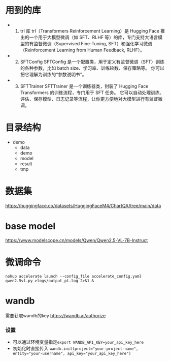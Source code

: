 # 用到的库
- 1. trl 库
trl（Transformers Reinforcement Learning）是 Hugging Face 推出的一个用于大模型微调（如 SFT、RLHF 等）的库，专门支持大语言模型的有监督微调（Supervised Fine-Tuning, SFT）和强化学习微调（Reinforcement Learning from Human Feedback, RLHF）。
- 2. SFTConfig
SFTConfig 是一个配置类，用于定义有监督微调（SFT）训练的各种参数，比如 batch size、学习率、训练轮数、保存策略等。
你可以把它理解为训练的“参数说明书”。
- 3. SFTTrainer
SFTTrainer 是一个训练器类，封装了 Hugging Face Transformers 的训练流程，专门用于 SFT 任务。
它可以自动处理训练、评估、保存模型、日志记录等流程，让你更方便地对大模型进行有监督微调。

# 目录结构
- demo
    - data
    - demo
    - model
    - result
    - tmp

# 数据集
https://huggingface.co/datasets/HuggingFaceM4/ChartQA/tree/main/data

# base model
https://www.modelscope.cn/models/Qwen/Qwen2.5-VL-7B-Instruct

# 微调命令
```
nohup accelerate launch --config_file accelerate_config.yaml qwen2.5vl.py >logs/output_pt.log 2>&1 &
```
# wandb
需要获取wandb的key
https://wandb.ai/authorize
### 设置
- 可以通过环境变量指定`export WANDB_API_KEY=your_api_key_here
`
- 初始化时直接传入
`wandb.init(project="your-project-name", entity="your-username", api_key="your_api_key_here")`
